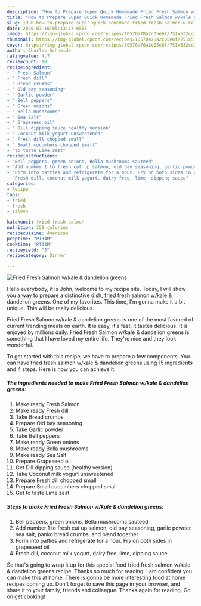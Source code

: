 ```yaml
---
description: "How to Prepare Super Quick Homemade Fried Fresh Salmon w/kale &amp;amp; dandelion greens"
title: "How to Prepare Super Quick Homemade Fried Fresh Salmon w/kale &amp;amp; dandelion greens"
slug: 1920-how-to-prepare-super-quick-homemade-fried-fresh-salmon-w-kale-and-amp-dandelion-greens
date: 2020-07-16T05:13:17.658Z
image: https://img-global.cpcdn.com/recipes/10570a78a2c05e6f/751x532cq70/fried-fresh-salmon-wkale-dandelion-greens-recipe-main-photo.jpg
thumbnail: https://img-global.cpcdn.com/recipes/10570a78a2c05e6f/751x532cq70/fried-fresh-salmon-wkale-dandelion-greens-recipe-main-photo.jpg
cover: https://img-global.cpcdn.com/recipes/10570a78a2c05e6f/751x532cq70/fried-fresh-salmon-wkale-dandelion-greens-recipe-main-photo.jpg
author: Charles Schneider
ratingvalue: 4.7
reviewcount: 10
recipeingredient:
- " Fresh Salmon"
- " Fresh dill"
- " Bread crumbs"
- " Old bay seasoning"
- " Garlic powder"
- " Bell peppers"
- " Green onions"
- " Bella mushrooms"
- " Sea Salt"
- " Grapeseed oil"
- " Dill dipping sauce healthy version"
- " Coconut milk yogurt unsweetened"
- " Fresh dill chopped small"
- " Small cucumbers chopped small"
- "to taste Lime zest"
recipeinstructions:
- "Bell peppers, green onions, Bella mushrooms sauteed"
- "Add number 1 to fresh cut up salmon, old bay seasoning, garlic powder, sea salt, panko bread crumbs, and blend together"
- "Form into patties and refrigerate for a hour. Fry on both sides in grapeseed oil"
- "Fresh dill, coconut milk yogurt, dairy free, lime, dipping sauce"
categories:
- Recipe
tags:
- fried
- fresh
- salmon

katakunci: fried fresh salmon 
nutrition: 159 calories
recipecuisine: American
preptime: "PT34M"
cooktime: "PT33M"
recipeyield: "3"
recipecategory: Dinner

---
```



![Fried Fresh Salmon w/kale &amp; dandelion greens](https://img-global.cpcdn.com/recipes/10570a78a2c05e6f/751x532cq70/fried-fresh-salmon-wkale-dandelion-greens-recipe-main-photo.jpg)

Hello everybody, it is John, welcome to my recipe site. Today, I will show you a way to prepare a distinctive dish, fried fresh salmon w/kale &amp; dandelion greens. One of my favorites. This time, I'm gonna make it a bit unique. This will be really delicious.



Fried Fresh Salmon w/kale &amp; dandelion greens is one of the most favored of current trending meals on earth. It is easy, it's fast, it tastes delicious. It is enjoyed by millions daily. Fried Fresh Salmon w/kale &amp; dandelion greens is something that I have loved my entire life. They're nice and they look wonderful.


To get started with this recipe, we have to prepare a few components. You can have fried fresh salmon w/kale &amp; dandelion greens using 15 ingredients and 4 steps. Here is how you can achieve it.

<!--inarticleads1-->

##### The ingredients needed to make Fried Fresh Salmon w/kale &amp; dandelion greens:

1. Make ready  Fresh Salmon
1. Make ready  Fresh dill
1. Take  Bread crumbs
1. Prepare  Old bay seasoning
1. Take  Garlic powder
1. Take  Bell peppers
1. Make ready  Green onions
1. Make ready  Bella mushrooms
1. Make ready  Sea Salt
1. Prepare  Grapeseed oil
1. Get  Dill dipping sauce (healthy version)
1. Take  Coconut milk yogurt unsweetened
1. Prepare  Fresh dill chopped small
1. Prepare  Small cucumbers chopped small
1. Get to taste Lime zest




<!--inarticleads2-->

##### Steps to make Fried Fresh Salmon w/kale &amp; dandelion greens:

1. Bell peppers, green onions, Bella mushrooms sauteed
1. Add number 1 to fresh cut up salmon, old bay seasoning, garlic powder, sea salt, panko bread crumbs, and blend together
1. Form into patties and refrigerate for a hour. Fry on both sides in grapeseed oil
1. Fresh dill, coconut milk yogurt, dairy free, lime, dipping sauce




So that's going to wrap it up for this special food fried fresh salmon w/kale &amp; dandelion greens recipe. Thanks so much for reading. I am confident you can make this at home. There is gonna be more interesting food at home recipes coming up. Don't forget to save this page in your browser, and share it to your family, friends and colleague. Thanks again for reading. Go on get cooking!
